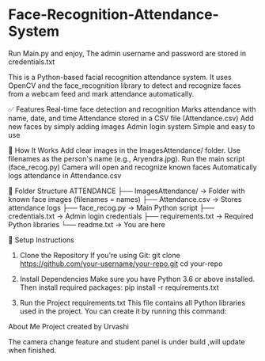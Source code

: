# Face-Recognition-Attendance-System
Run Main.py and enjoy, The admin username and password are stored in credentials.txt

This is a Python-based facial recognition attendance system. It uses OpenCV and the face_recognition library to detect and recognize faces from a webcam feed and mark attendance automatically.

✅ Features
Real-time face detection and recognition
Marks attendance with name, date, and time
Attendance stored in a CSV file (Attendance.csv)
Add new faces by simply adding images
Admin login system
Simple and easy to use

🔧 How It Works
Add clear images in the ImagesAttendance/ folder. Use filenames as the person's name (e.g., Aryendra.jpg).
Run the main script (face_recog.py)
Camera will open and recognize known faces
Automatically logs attendance in Attendance.csv

📁 Folder Structure
ATTENDANCE
├── ImagesAttendance/ → Folder with known face images (filenames = names)
├── Attendance.csv → Stores attendance logs
├── face_recog.py → Main Python script
├── credentials.txt → Admin login credentials
├── requirements.txt → Required Python libraries
└── readme.txt → You are here

🚀 Setup Instructions
1. Clone the Repository
If you're using Git: git clone https://github.com/your-username/your-repo.git cd your-repo

2. Install Dependencies
Make sure you have Python 3.6 or above installed. Then install required packages: pip install -r requirements.txt

3. Run the Project
requirements.txt
This file contains all Python libraries used in the project. You can create it by running this command:

About Me
Project created by Urvashi

The camera change feature and student panel is under build ,will update when finished.
